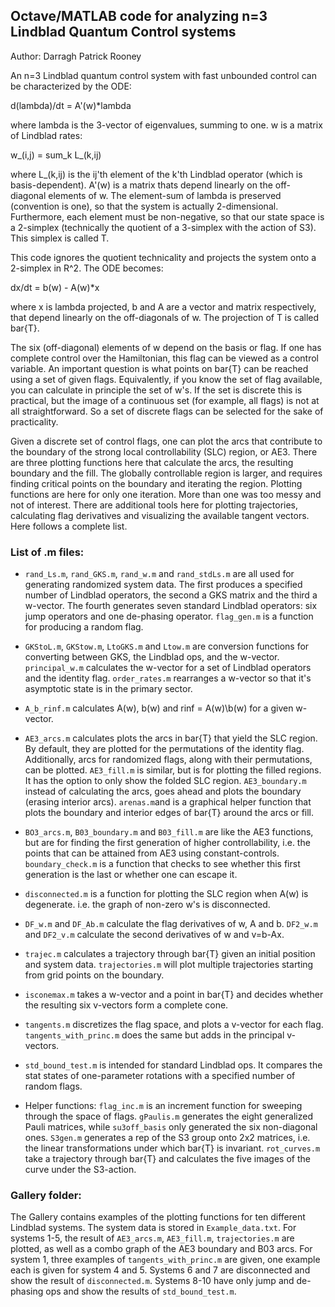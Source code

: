Octave/MATLAB code for analyzing n=3 Lindblad Quantum Control systems
---------------------------------------------------------------------

Author: Darragh Patrick Rooney

An n=3 Lindblad quantum control system with fast unbounded control can be characterized by the ODE:

d(lambda)/dt = A'(w)*lambda

where lambda is the 3-vector of eigenvalues, summing to one. w is a matrix of Lindblad rates:

w_(i,j) = sum_k L_(k,ij)

where L_(k,ij) is the ij'th element of the k'th Lindblad operator (which is basis-dependent). A'(w) is a matrix thats depend linearly on the off-diagonal elements of w. The element-sum of lambda is preserved (convention is one), so that the system is actually 2-dimensional. Furthermore, each element must be non-negative, so that our state space is a 2-simplex (technically the quotient of a 3-simplex with the action of S3). This simplex is called T.

This code ignores the quotient technicality and projects the system onto a 2-simplex in R^2. The ODE becomes:

dx/dt = b(w) - A(w)*x

where x is lambda projected, b and A are a vector and matrix respectively, that depend linearly on the off-diagonals of w. The projection of T is called bar{T}. 

The six (off-diagonal) elements of w depend on the basis or flag. If one has complete control over the Hamiltonian, this flag can be viewed as a control variable. An important question is what points on bar{T} can be reached using a set of given flags. Equivalently, if you know the set of flag available, you can calculate in principle the set of w's. If the set is discrete this is practical, but the image of a continuous set (for example, all flags) is not at all straightforward. So a set of discrete flags can be selected for the sake of practicality.

Given a discrete set of control flags, one can plot the arcs that contribute to the boundary of the strong local controllability (SLC) region, or AE3. There are three plotting functions here that calculate the arcs, the resulting boundary and the fill. The globally controllable region is larger, and requires finding critical points on the boundary and iterating the region. Plotting functions are here for only one iteration. More than one was too messy and not of interest. There are additional tools here for plotting trajectories, calculating flag derivatives and visualizing the available tangent vectors. Here follows a complete list. 

### List of .m files:

* `rand_Ls.m`, `rand_GKS.m`, `rand_w.m` and `rand_stdLs.m` are all used for generating randomized system data. The first produces a specified number of Lindblad operators, the second a GKS matrix and the third a w-vector. The fourth generates seven standard Lindblad operators: six jump operators and one de-phasing operator. `flag_gen.m` is a function for producing a random flag.

* `GKStoL.m`, `GKStow.m`, `LtoGKS.m` and `Ltow.m` are conversion functions for converting between GKS, the Lindblad ops, and the w-vector. `principal_w.m` calculates the w-vector for a set of Lindblad operators and the identity flag. `order_rates.m` rearranges a w-vector so that it's asymptotic state is in the primary sector.

* `A_b_rinf.m` calculates A(w), b(w) and rinf = A(w)\b(w) for a given w-vector.

* `AE3_arcs.m` calculates plots the arcs in bar{T} that yield the SLC region. By default, they are plotted for the permutations of the identity flag. Additionally, arcs for randomized flags, along with their permutations, can be plotted. `AE3_fill.m` is similar, but is for plotting the filled regions. It has the option to only show the folded SLC region. `AE3_boundary.m` instead of calculating the arcs, goes ahead and plots the boundary (erasing interior arcs). `arenas.m`and is a graphical helper function that plots the boundary and interior edges of bar{T} around the arcs or fill.

* `BO3_arcs.m`, `B03_boundary.m` and `B03_fill.m` are like the AE3 functions, but are for finding the first generation of higher controllability, i.e. the points that can be attained from AE3 using constant-controls. `boundary_check.m` is a function that checks to see whether this first generation is the last or whether one can escape it.

* `disconnected.m` is a function for plotting the SLC region when A(w) is degenerate. i.e. the graph of non-zero w's is disconnected.

* `DF_w.m` and `DF_Ab.m` calculate the flag derivatives of w, A and b. `DF2_w.m` and `DF2_v.m` calculate the second derivatives of w and v=b-Ax.

* `trajec.m` calculates a trajectory through bar{T} given an initial position and system data. `trajectories.m` will plot multiple trajectories starting from grid points on the boundary.

* `isconemax.m` takes a w-vector and a point in bar{T} and decides whether the resulting six v-vectors form a complete cone.

* `tangents.m` discretizes the flag space, and plots a v-vector for each flag. `tangents_with_princ.m` does the same but adds in the principal v-vectors.

* `std_bound_test.m` is intended for standard Lindblad ops. It compares the stat states of one-parameter rotations with a specified number of random flags.

* Helper functions: `flag_inc.m` is an increment function for sweeping through the space of flags. `gPaulis.m` generates the eight generalized Pauli matrices, while `su3off_basis` only generated the six non-diagonal ones. `S3gen.m` generates a rep of the S3 group onto 2x2 matrices, i.e. the linear transformations under which bar{T} is invariant. `rot_curves.m` take a trajectory through bar{T} and calculates the five images of the curve under the S3-action. 
	
### Gallery folder:

The Gallery contains examples of the plotting functions for ten different Lindblad systems. The system data is stored in `Example_data.txt`. For systems 1-5, the result of `AE3_arcs.m`, `AE3_fill.m`, `trajectories.m` are plotted, as well as a combo graph of the AE3 boundary and B03 arcs. For system 1, three examples of `tangents_with_princ.m` are given, one example each is given for system 4 and 5. Systems 6 and 7 are disconnected and show the result of `disconnected.m`.  Systems 8-10 have only jump and de-phasing ops and show the results of `std_bound_test.m`.
